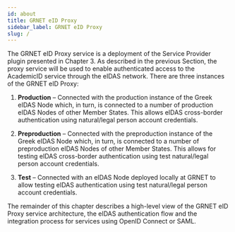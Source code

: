 ```yaml
---
id: about
title: GRNET eID Proxy
sidebar_label: GRNET eID Proxy
slug: /
---
```


The GRNET eID Proxy service is a deployment of the Service Provider plugin presented in Chapter 3. As described in the previous Section, the proxy service will be used to enable authenticated access to the AcademicID  service through the eIDAS network. There are three instances of the GRNET eID Proxy:

1. **Production** – Connected with the production instance of the Greek eIDAS Node which, in turn, is connected to a number of production eIDAS Nodes of other Member States. This allows eIDAS cross-border authentication using natural/legal person account credentials.

2. **Preproduction** – Connected with the preproduction instance of the Greek eIDAS Node which, in turn, is connected to a number of preproduction eIDAS Nodes of other Member States. This allows for testing eIDAS cross-border authentication using test natural/legal person account credentials.

3. **Test** – Connected with an eIDAS Node deployed locally at GRNET to allow testing eIDAS authentication using test natural/legal person account credentials.


The remainder of this chapter describes a high-level view of the GRNET eID Proxy service architecture, the eIDAS authentication flow and the integration process for services using OpenID Connect or SAML.



